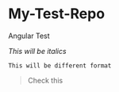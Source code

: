 # My-Test-Repo
Angular Test

_This will be italics_

```This will be different format```

> Check this
